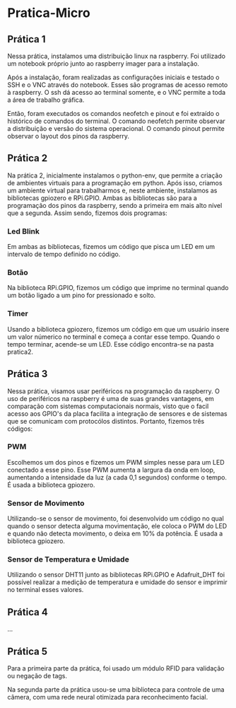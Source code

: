# Pratica-Micro

## Prática 1

Nessa prática, instalamos uma distribuição linux na raspberry. Foi utilizado um notebook próprio junto ao raspberry imager para a instalação.

Após a instalação, foram realizadas as configurações iniciais e testado o SSH e o VNC através do notebook. Esses são programas de acesso remoto à raspberry. O ssh dá acesso ao terminal somente, e o VNC permite a toda a área de trabalho gráfica.

Então, foram executados os comandos neofetch e pinout e foi extraído o histórico de comandos do terminal. O comando neofetch permite observar a distribuição e versão do sistema operacional. O comando pinout permite observar o layout dos pinos da raspberry.

## Prática 2

Na prática 2, inicialmente instalamos o python-env, que permite a criação de ambientes virtuais para a programação em python. Após isso, criamos um ambiente virtual para trabalharmos e, neste ambiente, instalamos as bibliotecas gpiozero e RPi.GPIO. Ambas as bibliotecas são para a programação dos pinos da raspberry, sendo a primeira em mais alto nível que a segunda. Assim sendo, fizemos dois programas:

### Led Blink
Em ambas as bibliotecas, fizemos um código que pisca um LED em um intervalo de tempo definido no código.

### Botão
Na biblioteca RPi.GPIO, fizemos um código que imprime no terminal quando um botão ligado a um pino for pressionado e solto.

### Timer
Usando a biblioteca gpiozero, fizemos um código em que um usuário insere um valor númerico no terminal e começa a contar esse tempo. Quando o tempo terminar, acende-se um LED. Esse código encontra-se na pasta pratica2.


## Prática 3

Nessa prática, visamos usar periféricos na programação da raspberry. O uso de periféricos na raspberry é uma de suas grandes vantagens, em comparação com sistemas computacionais normais, visto que o facil acesso aos GPIO's da placa facilita a integração de sensores e de sistemas que se comunicam com protocólos distintos. Portanto, fizemos três códigos:

### PWM
Escolhemos um dos pinos e fizemos um PWM simples nesse para um LED conectado a esse pino. Esse PWM aumenta a largura da onda em loop, aumentando a intensidade da luz (a cada 0,1 segundos) conforme o tempo. É usada a biblioteca gpiozero.

### Sensor de Movimento
Utilizando-se o sensor de movimento, foi desenvolvido um código no qual quando o sensor detecta alguma movimentação, ele coloca o PWM do LED e quando não detecta movimento, o deixa em 10% da potência. É usada a biblioteca gpiozero.

### Sensor de Temperatura e Umidade
Utilizando o sensor DHT11 junto as bibliotecas RPi.GPIO e Adafruit_DHT foi possível realizar a medição de temperatura e umidade do sensor e imprimir no terminal esses valores.

## Prática 4
...

## Prática 5
Para a primeira parte da prática, foi usado um módulo RFID para validação ou negação de tags.

Na segunda parte da prática usou-se uma biblioteca para controle de uma câmera, com uma rede neural otimizada para reconhecimento facial.
